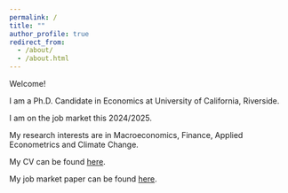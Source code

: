 ```yaml
---
permalink: /
title: ""
author_profile: true
redirect_from: 
  - /about/
  - /about.html
---
```


Welcome!

I am a Ph.D. Candidate in Economics at University of California, Riverside.

I am on the job market this 2024/2025.

My research interests are in Macroeconomics, Finance, Applied Econometrics and Climate Change.

My CV can be found [here](http://murilo-silva.com/files/CV.pdf).

My job market paper can be found [here](http://murilo-silva.com/files/jmp_murilo_silva.pdf).
